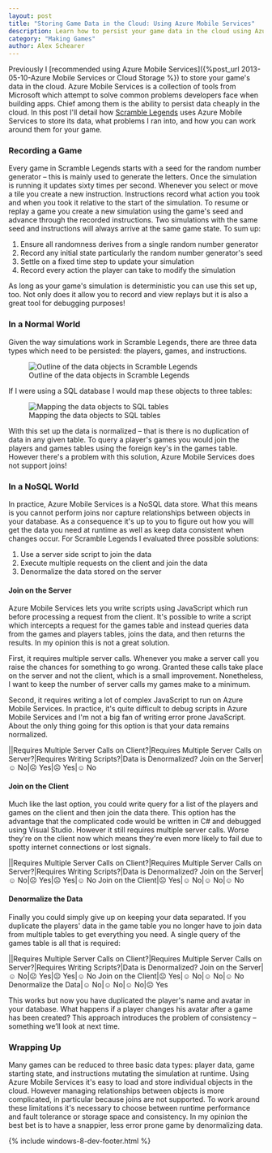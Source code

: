 ```yaml
---
layout: post
title: "Storing Game Data in the Cloud: Using Azure Mobile Services"
description: Learn how to persist your game data in the cloud using Azure Mobile Services.
category: "Making Games"
author: Alex Schearer
---
```


Previously I [recommended using Azure Mobile Services]({%post_url 2013-05-10-Azure Mobile Services or Cloud Storage %}) 
to store your game's data in the cloud. Azure Mobile Services is a collection of tools 
from Microsoft which attempt to solve common problems developers face when building 
apps. Chief among them is the ability to persist data cheaply in the cloud. In this 
post I'll detail how [Scramble Legends](scramble-legends) uses Azure 
Mobile Services to store its data, what problems I ran into, and how you can work around 
them for your game.

### Recording a Game
Every game in Scramble Legends starts with a seed for the random number generator &ndash; 
this is mainly used to generate the letters. Once the simulation is running it updates 
sixty times per second. Whenever you select or move a tile you create a new instruction. 
Instructions record what action you took and when you took it relative to the start of 
the simulation. To resume or replay a game you create a new simulation using the game's 
seed and advance through the recorded instructions. Two simulations with the same seed 
and instructions will always arrive at the same game state. To sum up:

  1. Ensure all randomness derives from a single random number generator
  2. Record any initial state particularly the random number generator's seed
  3. Settle on a fixed time step to update your simulation
  4. Record every action the player can take to modify the simulation

As long as your game's simulation is deterministic you can use this set up, too. Not 
only does it allow you to record and view replays but it is also a great tool for 
debugging purposes!

### In a Normal World
Given the way simulations work in Scramble Legends, there are three data types which 
need to be persisted: the players, games, and instructions.

<figure>
    <img src="{{site.url}}/img/posts/2013-05-22-Azure Mobile Services Game Data/data-objects.png" alt="Outline of the data objects in Scramble Legends"/>
    <figcaption>Outline of the data objects in Scramble Legends</figcaption>
</figure>

If I were using a SQL database I would map these objects to three tables:

<figure>
    <img src="{{site.url}}/img/posts/2013-05-22-Azure Mobile Services Game Data/sql-table.png" alt="Mapping the data objects to SQL tables"/>
    <figcaption>Mapping the data objects to SQL tables</figcaption>
</figure>

With this set up the data is normalized &ndash; that is there is no duplication of data 
in any given table. To query a player's games you would join the players and games 
tables using the foreign key's in the games table. However there's a problem with this 
solution, Azure Mobile Services does not support joins!

### In a NoSQL World
In practice, Azure Mobile Services is a NoSQL data store. What this means is you cannot 
perform joins nor capture relationships between objects in your database. As a 
consequence it's up to you to figure out how you will get the data you need at 
runtime as well as keep data consistent when changes occur. For Scramble Legends I 
evaluated three possible solutions:

  1. Use a server side script to join the data
  2. Execute multiple requests on the client and join the data
  3. Denormalize the data stored on the server

#### Join on the Server
Azure Mobile Services lets you write scripts using JavaScript which run before 
processing a request from the client. It's possible to write a script which intercepts 
a request for the games table and instead queries data from the games and players 
tables, joins the data, and then returns the results. In my opinion this 
is not a great solution.

First, it requires multiple server calls. Whenever you make a server call you raise the 
chances for something to go wrong. Granted these calls take place on the server and not 
the client, which is a small improvement. Nonetheless, I want to keep the number of 
server calls my games make to a minimum. 

Second, it requires writing a lot of complex JavaScript to run on Azure Mobile Services. 
In practice, it's quite difficult to debug scripts in Azure Mobile Services and I'm not 
a big fan of writing error prone JavaScript. About the only thing going for this option 
is that your data remains normalized.

||Requires Multiple Server Calls on Client?|Requires Multiple Server Calls on Server?|Requires Writing Scripts?|Data is Denormalized?
Join on the Server|&#9786; No|&#9785; Yes|&#9785; Yes|&#9786; No

#### Join on the Client
Much like the last option, you could write query for a list of the players and games on 
the client and then join the data there. This option has the advantage that the 
complicated code would be written in C# and debugged using Visual Studio. However it 
still requires multiple server calls. Worse they're on the client now which means 
they're even more likely to fail due to spotty internet connections or lost signals.

||Requires Multiple Server Calls on Client?|Requires Multiple Server Calls on Server?|Requires Writing Scripts?|Data is Denormalized?
Join on the Server|&#9786; No|&#9785; Yes|&#9785; Yes|&#9786; No
Join on the Client|&#9785; Yes|&#9786; No|&#9786; No|&#9786; No

#### Denormalize the Data
Finally you could simply give up on keeping your data separated. If you duplicate 
the players' data in the game table you no longer have to join data from multiple 
tables to get everything you need. A single query of the games table is all that is 
required:

||Requires Multiple Server Calls on Client?|Requires Multiple Server Calls on Server?|Requires Writing Scripts?|Data is Denormalized?
Join on the Server|&#9786; No|&#9785; Yes|&#9785; Yes|&#9786; No
Join on the Client|&#9785; Yes|&#9786; No|&#9786; No|&#9786; No
Denormalize the Data|&#9786; No|&#9786; No|&#9786; No|&#9785; Yes

This works but now you have duplicated the player's name and avatar in your database. 
What happens if a player changes his avatar after a game has been created? This approach 
introduces the problem of consistency &ndash; something we’ll look at next time.

### Wrapping Up
Many games can be reduced to three basic data types: player data, game starting state, 
and instructions mutating the simulation at runtime. Using Azure Mobile Services it's 
easy to load and store individual objects in the cloud. However managing relationships 
between objects is more complicated, in particular because joins are not supported. To 
work around these limitations it's necessary to choose between runtime performance and 
fault tolerance or storage space and consistency. In my opinion the best bet is to have 
a snappier, less error prone game by denormalizing data.

{% include windows-8-dev-footer.html %}
